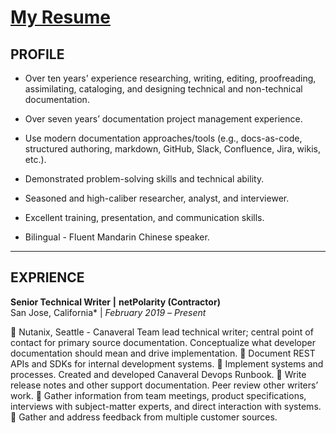 # [My Resume](https://github.com/keshihua5/resume/blob/master/images/Cloud%2C%20Robert.pdf)
## PROFILE

- Over ten years' experience researching, writing, editing, proofreading, assimilating, cataloging, and designing technical and non-technical documentation.
- Over seven years’ documentation project management experience.

- Use modern documentation approaches/tools (e.g., docs-as-code, structured authoring, markdown, GitHub, Slack, Confluence, Jira, wikis, etc.).
- Demonstrated problem-solving skills and technical ability.

- Seasoned and high-caliber researcher, analyst, and interviewer.

- Excellent training, presentation, and communication skills.

- Bilingual - Fluent Mandarin Chinese speaker.

------

## EXPRIENCE

**Senior Technical Writer** **|** **netPolarity (Contractor)**    
San Jose, California* | *February 2019* *–* *Present*

	Nutanix, Seattle - Canaveral Team lead technical writer; central point of contact for primary source documentation. Conceptualize what developer documentation should mean and drive implementation.
	Document REST APIs and SDKs for internal development systems.
	Implement systems and processes. Created and developed Canaveral Devops Runbook.
	Write release notes and other support documentation. Peer review other writers’ work.
	Gather information from team meetings, product specifications, interviews with subject-matter experts, and direct interaction with systems.
	Gather and address feedback from multiple customer sources.
